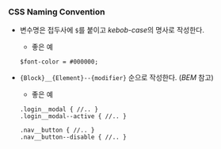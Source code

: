 ### CSS Naming Convention

- 변수명은 접두사에  `$`를 붙이고 *kebob-case*의 명사로 작성한다.

  - 좋은 예

  ```
  $font-color = #000000;
  ```
  
- `{Block}__{Element}--{modifier}` 순으로 작성한다. (*BEM* 참고)

  - 좋은 예
  
  ```
  .login__modal { //.. }
  .login__modal--active { //.. }
  ```  
  ```
  .nav__button { //.. }
  .nav__button--disable { //.. }
  ```
